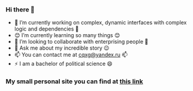 ### Hi there 👋

- 🔭 I’m currently working on complex, dynamic interfaces with complex logic and dependencies 🔭
- 😊 I’m currently learning so many things 😊
- 👯 I’m looking to collaborate with enterprising people 👯
- 💬 Ask me about my incredible story 😉
- 📫 You can contact me at cqxg@yandex.ru 📫
- ⚡ I am a bachelor of political science 😄  

### My small personal site you can find at [this link](https://cqxg.netlify.app/profile)
